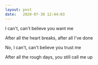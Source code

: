 ```yaml
---
layout: post
date:   2020-07-30 12:44:03
---
```


I can't, can't believe you want me


After all the heart breaks, after all I've done


No, I can't, can't believe you trust me


After all the rough days, you still call me up